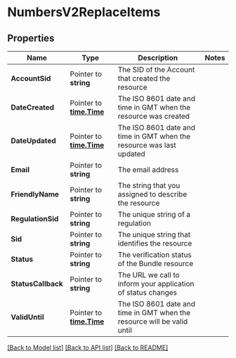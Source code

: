 # NumbersV2ReplaceItems

## Properties

Name | Type | Description | Notes
------------ | ------------- | ------------- | -------------
**AccountSid** | Pointer to **string** | The SID of the Account that created the resource |
**DateCreated** | Pointer to [**time.Time**](time.Time.md) | The ISO 8601 date and time in GMT when the resource was created |
**DateUpdated** | Pointer to [**time.Time**](time.Time.md) | The ISO 8601 date and time in GMT when the resource was last updated |
**Email** | Pointer to **string** | The email address |
**FriendlyName** | Pointer to **string** | The string that you assigned to describe the resource |
**RegulationSid** | Pointer to **string** | The unique string of a regulation |
**Sid** | Pointer to **string** | The unique string that identifies the resource |
**Status** | Pointer to **string** | The verification status of the Bundle resource |
**StatusCallback** | Pointer to **string** | The URL we call to inform your application of status changes |
**ValidUntil** | Pointer to [**time.Time**](time.Time.md) | The ISO 8601 date and time in GMT when the resource will be valid until |

[[Back to Model list]](../README.md#documentation-for-models) [[Back to API list]](../README.md#documentation-for-api-endpoints) [[Back to README]](../README.md)


